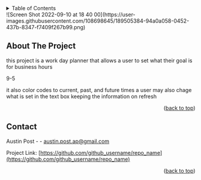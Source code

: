 <!-- TABLE OF CONTENTS -->
<details>
  <summary>Table of Contents</summary>
  <ol>
    <li>
      <a href="#about-the-project">About The Project</a>
      <ul>
        <li><a href="#built-with">Built With</a></li>
      </ul>
    </li>
    <li>
      <a href="#getting-started">Getting Started</a>
      <ul>
        <li><a href="#prerequisites">Prerequisites</a></li>
        <li><a href="#installation">Installation</a></li>
      </ul>
    </li>
    <li><a href="#usage">Usage</a></li>
    <li><a href="#roadmap">Roadmap</a></li>
    <li><a href="#contributing">Contributing</a></li>
    <li><a href="#license">License</a></li>
    <li><a href="#contact">Contact</a></li>
    <li><a href="#acknowledgments">Acknowledgments</a></li>
  </ol>
</details>
![Screen Shot 2022-09-10 at 18 40 00](https://user-images.githubusercontent.com/108698645/189505384-94a0a058-0452-437b-8347-f7409f267b99.png)



<!-- ABOUT THE PROJECT -->
## About The Project
 this project is  a work day planner that allows a user to set what their goal is for business hours 

 9-5 

 it also color codes to current, past, and future times 
 a user may also chage what is set in the text box keeping the information on refresh 


<p align="right">(<a href="#readme-top">back to top</a>)</p>























<!-- CONTACT -->
## Contact

Austin Post  -  - austin.post.ap@gmail.com

Project Link: [https://github.com/github_username/repo_name](https://github.com/github_username/repo_name)

<p align="right">(<a href="#readme-top">back to top</a>)</p>
